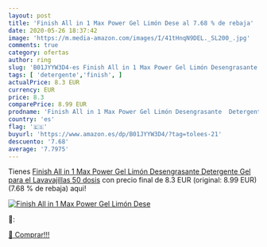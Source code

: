```yaml
---
layout: post
title: 'Finish All in 1 Max Power Gel Limón Dese al 7.68 % de rebaja'
date: 2020-05-26 18:37:42
image: 'https://m.media-amazon.com/images/I/41tHnqN9DEL._SL200_.jpg'
comments: true
category: ofertas
author: ring
slug: 'B01JYYW3D4-es Finish All in 1 Max Power Gel Limón Desengrasante...'
tags: [ 'detergente','finish', ]
actualPrice: 8.3 EUR
currency: EUR
price: 8.3
comparePrice: 8.99 EUR
prodname: 'Finish All in 1 Max Power Gel Limón Desengrasante  Detergente Gel para el Lavavajillas  50 dosis'
country: 'es'
flag: '🇪🇸'
buyurl: 'https://www.amazon.es/dp/B01JYYW3D4/?tag=tolees-21'
descuento: '7.68'
average: '7.7975'
---
```


Tienes [Finish All in 1 Max Power Gel Limón Desengrasante  Detergente Gel para el Lavavajillas  50 dosis](https://www.amazon.es/dp/B01JYYW3D4/?tag=tolees-21) con precio final de  8.3 EUR (original: 8.99 EUR) (7.68 %  de rebaja) aqui!

[![Finish All in 1 Max Power Gel Limón Dese](https://m.media-amazon.com/images/I/41tHnqN9DEL._SL200_.jpg)](https://www.amazon.es/dp/B01JYYW3D4/?tag=tolees-21)

🔎:


[🛒 Comprar!!!](https://www.amazon.es/dp/B01JYYW3D4/?tag=tolees-21)
